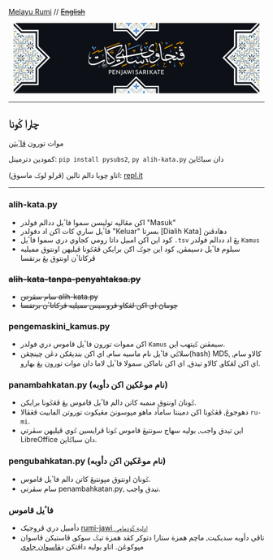 [Melayu Rumi](README.md) // [~~English~~](README_en.md)

<p style="text-align: center; margin: 10px;">
    <img src="gambar/penjawi_sarikata.png" width="auto" alt="Pasuan Jawi"></img>
</p>

---

## چارا ݢونا
موات تورون [ڤاٴيثن](https://www.python.org/downloads/)

کمودين دترمينل:
`pip install pysubs2`,
`py alih-kata.py` دان سباݢايڽ


اتاو چوبا دالم تالين (ڤرلو لوݢ ماسوق): [repl.it](https://replit.com/@niskala5570/sarikata-rumikejawi)

---
### alih-kata.py
- اکن مڠاليه توليسن سموا فاٴيل ددالم فولدر "Masuk"
- فاٴيل ساري کات اکن اد دفولدر "Keluar" بسرتا [Dialih Kata] دهادڤنڽ
- کود اين اکن امبيل داتا رومي کجاوي دري سموا فاٴيل `.tsv` يڠ اد ددالم فولدر `Kamus`
- سبلوم فاٴيل دسيمڤن⹁ کود اين جوݢ اکن برايکن ڤڠݢونا ڤيليهن اونتوق مميليه ڤرکاتاٴن اونتوق يڠ برتقسا

### ~~alih-kata-tanpa-penyahtaksa.py~~
- ~~سام سڤرتي alih-kata.py~~
- ~~چوماڽ اي اکن لڠکاو ڤروسيس مميليه ڤرکاتاٴن برتقسا~~

### pengemaskini_kamus.py
- اکن مموات تورون فاٴيل قاموس دري فولدر `Kamus` سيمڤنن ݢيتهب اين.
- سلاݢي فاٴيل نام ماسيه سام⹁ اي اکن بنديڠکن دڠن چينچڠن(hash) MD5⹁
کالاو سام⹁ اي اکن لڠکاو⹁ کالاو تيدق⹁ اي اکن ناماکن سمولا فاٴيل لاما دان موات تورون يڠ بهارو.

### panambahkatan.py (نام موڠکين اکن دأوبه)
- ݢوناڽ اونتوق منمبه کاتن دالم فاٴيل قاموس يڠ ڤڠݢونا برايکن.
- دهوجوڠ⹁ ڤڠݢونا اکن دمينتا سامأد ماهو مڽوسونڽ مڠيکوت توروتن الفابيت ڤڠڤالا `ru-mi`.
- اين تيدق واجب⹁ بوليه سهاج سونتيڠ قاموس ݢونا ڤرايسين ݢوي ڤيليهن سڤرتي LibreOffice دان سباݢايڽ.

### pengubahkatan.py (نام موڠکين اکن دأوبه)
- ݢوناڽ اونتوق مڽونتيڠ کاتن دالم فاٴيل قاموس.
- سام سڤرتي penambahkatan.py⹁ تيدق واجب.

### فاٴيل قاموس
- دأمبيل دري ڤروجيک [rumi-jawi اوليه ݢودمامي](https://github.com/goodmami/rumi-jawi/)
- تاڤي دأوبه سديکيت⹁ ماچم همزة ستارا دتوکر کڤد همزة تيݢ سوکو⹁
ڤاستيکن ڤاسوان مڽوکوڠڽ. اتاو بوليه داڤتکن د[‍ڤاسوان جاوي](https://github.com/niskala5570/pasuanjawi)
